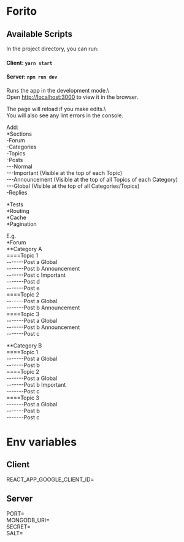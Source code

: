 # Forito  
  
## Available Scripts  
In the project directory, you can run:  
  
#### Client: `yarn start`  
#### Server: `npm run dev`  
  
Runs the app in the development mode.\  
Open [http://localhost:3000](http://localhost:3000) to view it in the browser.  
  
The page will reload if you make edits.\  
You will also see any lint errors in the console.  
  
Add:  
*Sections  
-Forum  
-Categories  
-Topics  
-Posts  
---Normal  
---Important (Visible at the top of each Topic)  
---Announcement (Visible at the top of all Topics of each Category)  
---Global (Visible at the top of all Categories/Topics)  
-Replies  
  
*Tests  
*Routing  
*Cache  
*Pagination  
  
E.g.  
*Forum  
**Category A  
====Topic 1  
-------Post a Global  
-------Post b Announcement  
-------Post c Important  
-------Post d  
-------Post e  
====Topic 2  
-------Post a Global  
-------Post b Announcement  
====Topic 3  
-------Post a Global  
-------Post b Announcement  
-------Post c  
  
**Category B  
====Topic 1  
-------Post a Global  
-------Post b  
====Topic 2  
-------Post a Global  
-------Post b Important  
-------Post c  
====Topic 3  
-------Post a Global  
-------Post b  
-------Post c  
  
# Env variables  
## Client  
REACT_APP_GOOGLE_CLIENT_ID=  
## Server
PORT=  
MONGODB_URI=  
SECRET=  
SALT=  
  